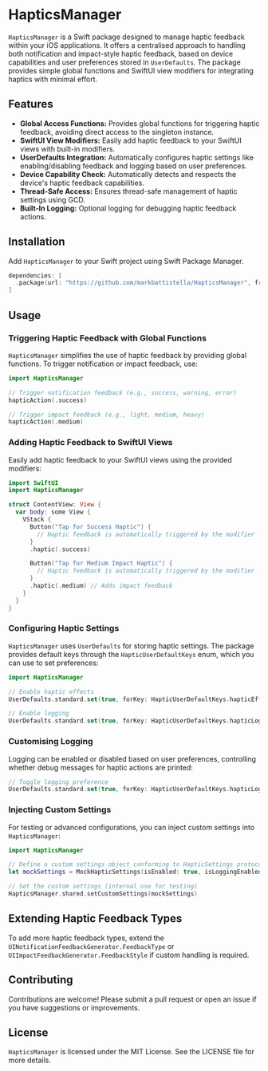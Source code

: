 # HapticsManager

`HapticsManager` is a Swift package designed to manage haptic feedback within your iOS applications. It offers a centralised approach to handling both notification and impact-style haptic feedback, based on device capabilities and user preferences stored in `UserDefaults`. The package provides simple global functions and SwiftUI view modifiers for integrating haptics with minimal effort.

## Features

- **Global Access Functions:** Provides global functions for triggering haptic feedback, avoiding direct access to the singleton instance.
- **SwiftUI View Modifiers:** Easily add haptic feedback to your SwiftUI views with built-in modifiers.
- **UserDefaults Integration:** Automatically configures haptic settings like enabling/disabling feedback and logging based on user preferences.
- **Device Capability Check:** Automatically detects and respects the device's haptic feedback capabilities.
- **Thread-Safe Access:** Ensures thread-safe management of haptic settings using GCD.
- **Built-In Logging:** Optional logging for debugging haptic feedback actions.

## Installation

Add `HapticsManager` to your Swift project using Swift Package Manager.

```swift
dependencies: [
  .package(url: "https://github.com/markbattistella/HapticsManager", from: "1.0.0")
]
```

## Usage

### Triggering Haptic Feedback with Global Functions

`HapticsManager` simplifies the use of haptic feedback by providing global functions. To trigger notification or impact feedback, use:

```swift
import HapticsManager

// Trigger notification feedback (e.g., success, warning, error)
hapticAction(.success)

// Trigger impact feedback (e.g., light, medium, heavy)
hapticAction(.medium)
```

### Adding Haptic Feedback to SwiftUI Views

Easily add haptic feedback to your SwiftUI views using the provided modifiers:

```swift
import SwiftUI
import HapticsManager

struct ContentView: View {
  var body: some View {
    VStack {
      Button("Tap for Success Haptic") {
        // Haptic feedback is automatically triggered by the modifier
      }
      .haptic(.success)

      Button("Tap for Medium Impact Haptic") {
        // Haptic feedback is automatically triggered by the modifier
      }
      .haptic(.medium) // Adds impact feedback
    }
  }
}
```

### Configuring Haptic Settings

`HapticsManager` uses `UserDefaults` for storing haptic settings. The package provides default keys through the `HapticUserDefaultKeys` enum, which you can use to set preferences:

```swift
import HapticsManager

// Enable haptic effects
UserDefaults.standard.set(true, forKey: HapticUserDefaultKeys.hapticEffectsEnabled.rawValue)

// Enable logging
UserDefaults.standard.set(true, forKey: HapticUserDefaultKeys.hapticLoggingEnabled.rawValue)
```

### Customising Logging

Logging can be enabled or disabled based on user preferences, controlling whether debug messages for haptic actions are printed:

```swift
// Toggle logging preference
UserDefaults.standard.set(true, forKey: HapticUserDefaultKeys.hapticLoggingEnabled.rawValue)
```

### Injecting Custom Settings

For testing or advanced configurations, you can inject custom settings into `HapticsManager`:

```swift
import HapticsManager

// Define a custom settings object conforming to HapticSettings protocol
let mockSettings = MockHapticSettings(isEnabled: true, isLoggingEnabled: false)

// Set the custom settings (internal use for testing)
HapticsManager.shared.setCustomSettings(mockSettings)
```

## Extending Haptic Feedback Types

To add more haptic feedback types, extend the `UINotificationFeedbackGenerator.FeedbackType` or `UIImpactFeedbackGenerator.FeedbackStyle` if custom handling is required.

## Contributing

Contributions are welcome! Please submit a pull request or open an issue if you have suggestions or improvements.

## License

`HapticsManager` is licensed under the MIT License. See the LICENSE file for more details.
